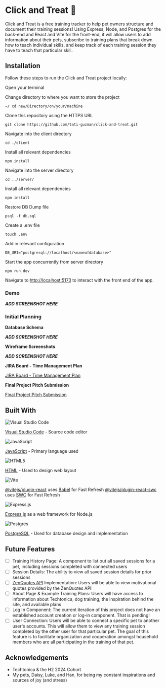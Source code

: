 # Click and Treat 🐾

Click and Treat is a free training tracker to help pet owners structure and document their training sessions! Using Express, Node, and Postgres for the back-end and React and Vite for the front-end, it will allow users to add information about their pets, subscribe to training plans that break down how to teach individual skills, and keep track of each training session they have to teach that particular skill. 

## Installation

Follow these steps to run the Click and Treat project locally:

Open your terminal

Change directory to where you want to store the project

```
~/ cd new/Directory/on/your/machine
```

Clone this repository using the HTTPS URL

```
git clone https://github.com/tati-guzman/click-and-treat.git
```

Navigate into the client directory

```
cd ./client
```

Install all relevant dependencies

```
npm install
```

Navigate into the server directory

```
cd ../server/
```

Install all relevant dependencies

```
npm install
```

Restore DB Dump file

```
psql -f db.sql
```

Create a .env file

```
touch .env
```

Add in relevant configuration

```
DB_URI="postgresql://localhost/<nameofdatabase>"
```

Start the app concurrently from server directory

```
npm run dev
```

Navigate to [http://localhost:5173](http://localhost:5173) to interact with the front end of the app.

### Demo

***ADD SCREENSHOT HERE***

### Initial Planning

**Database Schema**

***ADD SCREENSHOT HERE***

**Wireframe Screenshots**

***ADD SCREENSHOT HERE***

**JIRA Board - Time Management Plan**

[JIRA Board - Time Management Plan](https://tatig.atlassian.net/jira/software/projects/SCRUM/boards/1)

**Final Project Pitch Submission**

[Final Project Pitch Submission](https://docs.google.com/document/d/19jHNFmB-RNIfTSqL__L6Vild3wVimdt0VtsSXUiloRg/edit?tab=t.0)

## Built With

![Visual Studio Code](https://img.shields.io/badge/Visual%20Studio%20Code-0078d7.svg?style=for-the-badge&logo=visual-studio-code&logoColor=white)

[Visual Studio Code](https://code.visualstudio.com/) - Source code editor

![JavaScript](https://img.shields.io/badge/javascript-%23323330.svg?style=for-the-badge&logo=javascript&logoColor=%23F7DF1E)

[JavaScript](https://www.javascript.com/) - Primary language used

![HTML5](https://img.shields.io/badge/html5-%23E34F26.svg?style=for-the-badge&logo=html5&logoColor=white)

[HTML](https://html.com/) - Used to design web layout

![Vite](https://img.shields.io/badge/vite-%23646CFF.svg?style=for-the-badge&logo=vite&logoColor=white)

[@vitejs/plugin-react](https://github.com/vitejs/vite-plugin-react/blob/main/packages/plugin-react/README.md) uses [Babel](https://babeljs.io/) for Fast Refresh
[@vitejs/plugin-react-swc](https://github.com/vitejs/vite-plugin-react-swc) uses [SWC](https://swc.rs/) for Fast Refresh

![Express.js](https://img.shields.io/badge/express.js-%23404d59.svg?style=for-the-badge&logo=express&logoColor=%2361DAFB)

[Express.js](https://expressjs.com/) as a web framework for Node.js

![Postgres](https://img.shields.io/badge/postgres-%23316192.svg?style=for-the-badge&logo=postgresql&logoColor=white)

[PostgreSQL](https://www.postgresql.org/docs/current/datatype-datetime.html) - Used for database design and implementation

## Future Features

- [ ] Training History Page: A component to list out all saved sessions for a pet, including sessions completed with connected users
- [ ] Session Details: The ability to view all saved session details for prior sessions
- [ ] [ZenQuotes API](https://docs.zenquotes.io/zenquotes-documentation/) Implementation: Users will be able to view motivational quotes provided by the ZenQuotes API
- [ ] About Page & Example Training Plans: Users will have access to information about Techtonica, dog training, the inspiration behind the site, and available plans
- [ ] Log In Component: The current iteration of this project does not have an established account creation or log-in component. That is pending!
- [ ] User Connection: Users will be able to connect a specific pet to another user's accounts. This will allow them to view any training session completed by the other user for that particular pet. The goal of this feature is to facilitate organization and cooperation amongst household members who are all participating in the training of that pet.

## Acknowledgements

* Techtonica & the H2 2024 Cohort
* My pets, Daisy, Luke, and Han, for being my constant inspirations and sources of joy (and stress)